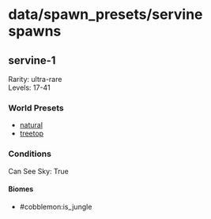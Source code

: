 # data/spawn_presets/servine spawns  
  
## servine-1  
Rarity: ultra-rare  
Levels: 17-41  
  
### World Presets  
* [natural](data/spawn_data/natural.md)  
* [treetop](data/spawn_data/treetop.md)  
  
### Conditions  
Can See Sky: True  
  
#### Biomes  
  * #cobblemon:is_jungle
  
